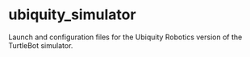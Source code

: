 # ubiquity_simulator
Launch and configuration files for the Ubiquity Robotics version of the TurtleBot simulator.
